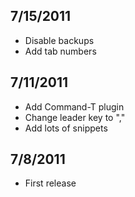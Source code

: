 ## 7/15/2011
* Disable backups
* Add tab numbers

## 7/11/2011
* Add Command-T plugin
* Change leader key to ","
* Add lots of snippets

## 7/8/2011
* First release
